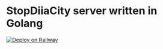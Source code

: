 # StopDiiaCity server written in Golang

[![Deploy on Railway](https://railway.app/button.svg)](https://railway.app/new/template?template=https://github.com/stopdiiacity/stopdiiacity-app-go)
